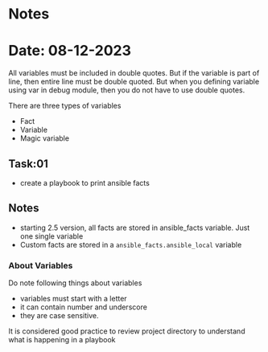 # Notes

# Date: 08-12-2023

All variables must be included in double quotes. But if the variable is part of line,
then entire line must be double quoted. But when you defining variable using var in debug module,
then you do not have to use double quotes.

There are three types of variables

- Fact
- Variable
- Magic variable

## Task:01

- create a playbook to print ansible facts

## Notes

- starting 2.5 version, all facts are stored in ansible_facts variable. Just one single variable
- Custom facts are stored in a `ansible_facts.ansible_local` variable

### About Variables

Do note following things about variables

- variables must start with a letter
- it can contain number and underscore
- they are case sensitive.

It is considered good practice to review project directory to understand what is happening in a playbook
